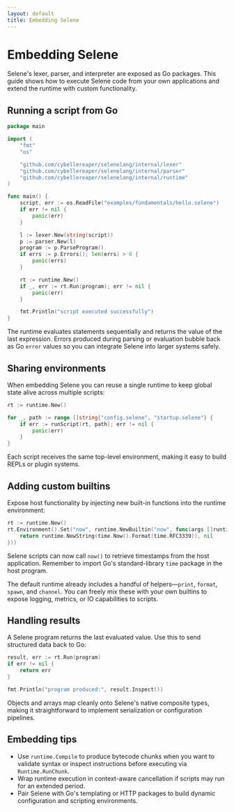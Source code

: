 ```yaml
---
layout: default
title: Embedding Selene
---
```


# Embedding Selene

Selene's lexer, parser, and interpreter are exposed as Go packages. This guide shows how to execute Selene code from your own
applications and extend the runtime with custom functionality.

## Running a script from Go

```go
package main

import (
    "fmt"
    "os"

    "github.com/cybellereaper/selenelang/internal/lexer"
    "github.com/cybellereaper/selenelang/internal/parser"
    "github.com/cybellereaper/selenelang/internal/runtime"
)

func main() {
    script, err := os.ReadFile("examples/fundamentals/hello.selene")
    if err != nil {
        panic(err)
    }

    l := lexer.New(string(script))
    p := parser.New(l)
    program := p.ParseProgram()
    if errs := p.Errors(); len(errs) > 0 {
        panic(errs)
    }

    rt := runtime.New()
    if _, err := rt.Run(program); err != nil {
        panic(err)
    }

    fmt.Println("script executed successfully")
}
```

The runtime evaluates statements sequentially and returns the value of the last expression. Errors produced during parsing or
evaluation bubble back as Go `error` values so you can integrate Selene into larger systems safely.

## Sharing environments

When embedding Selene you can reuse a single runtime to keep global state alive across multiple scripts:

```go
rt := runtime.New()

for _, path := range []string{"config.selene", "startup.selene"} {
    if err := runScript(rt, path); err != nil {
        panic(err)
    }
}
```

Each script receives the same top-level environment, making it easy to build REPLs or plugin systems.

## Adding custom builtins

Expose host functionality by injecting new built-in functions into the runtime environment:

```go
rt := runtime.New()
rt.Environment().Set("now", runtime.NewBuiltin("now", func(args []runtime.Value) (runtime.Value, error) {
    return runtime.NewString(time.Now().Format(time.RFC3339)), nil
}))
```

Selene scripts can now call `now()` to retrieve timestamps from the host application.
Remember to import Go's standard-library `time` package in the host program.

The default runtime already includes a handful of helpers—`print`, `format`, `spawn`, and `channel`. You can freely mix these
with your own builtins to expose logging, metrics, or IO capabilities to scripts.

## Handling results

A Selene program returns the last evaluated value. Use this to send structured data back to Go:

```go
result, err := rt.Run(program)
if err != nil {
    return err
}

fmt.Println("program produced:", result.Inspect())
```

Objects and arrays map cleanly onto Selene's native composite types, making it straightforward to implement serialization or
configuration pipelines.

## Embedding tips

- Use `runtime.Compile` to produce bytecode chunks when you want to validate syntax or inspect instructions before executing via `Runtime.RunChunk`.
- Wrap runtime execution in context-aware cancellation if scripts may run for an extended period.
- Pair Selene with Go's templating or HTTP packages to build dynamic configuration and scripting environments.

